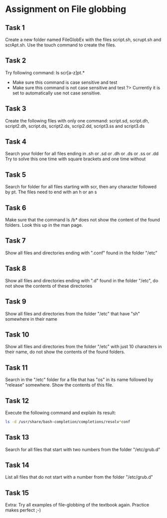 # Assignment on File globbing

## Task 1
Create a new folder named FileGlobEx with the files script.sh, scrupt.sh and scrApt.sh. Use the touch command to create the files. 

## Task 2
Try following command: ls scr[a-z]pt.*
- Make sure this command is case sensitive and test
- Make sure this command is not case sensitive and test
?> <i class="fa-solid fa-circle-info"></i> Currently it is set to automatically use not case sensitive.

## Task 3
Create the following files with only one command: script.sd, script.dh, script2.dh, script.ds, script2.ds, scrip2.dd, script3.ss and script3.ds

## Task 4
Search your folder for all files ending in .sh or .sd or .dh or .ds or .ss or .dd  
Try to solve this one time with square brackets and one time without

## Task 5
Search for folder for all files starting with scr, then any character followed by pt. The files need to end with an h or an s

## Task 6
Make sure that the command ls /b* does not show the content of the found folders. Look this up in the man page.

## Task 7
Show all files and directories ending with ".conf" found in the folder "/etc"

## Task 8
Show all files and directories ending with ".d" found in the folder "/etc", do not show the contents of these directories

## Task 9
Show all files and directories from the folder "/etc" that have "sh" somewhere in their name 

## Task 10
Show all files and directories from the folder "/etc"  with just 10 characters in their name, do not show the contents of the found folders. 

## Task 11
Search in the "/etc" folder for a file that has "os" in its name followed by "release" somewhere. Show the contents of this file. 

## Task 12
Execute the following command and explain its result: 
```bash
ls -d /usr/share/bash-completion/completions/resolv*conf
```

## Task 13
Search for all files that start with two numbers from the folder "/etc/grub.d"

## Task 14
List all files that do not start with a number from the folder "/etc/grub.d"

## Task 15
Extra: Try all examples of file-globbing of the textbook again. Practice makes perfect ;-)

